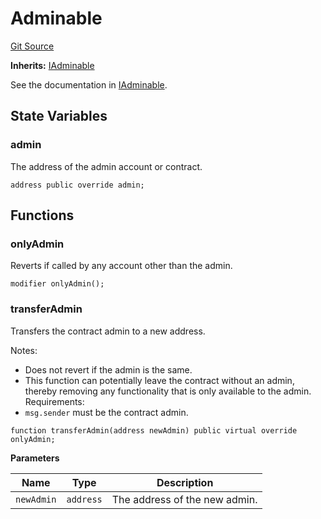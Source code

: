 # Adminable

[Git Source](https://github.com/sablier-labs/v2-core/blob/63113dc3fbe43438eb305663e0d6b74eefc15857/src/abstracts/Adminable.sol)

**Inherits:** [IAdminable](/docs/contracts/v2/reference/core/interfaces/interface.IAdminable.md)

See the documentation in [IAdminable](/docs/contracts/v2/reference/core/interfaces/interface.IAdminable.md).

## State Variables

### admin

The address of the admin account or contract.

```solidity
address public override admin;
```

## Functions

### onlyAdmin

Reverts if called by any account other than the admin.

```solidity
modifier onlyAdmin();
```

### transferAdmin

Transfers the contract admin to a new address.

Notes:

- Does not revert if the admin is the same.
- This function can potentially leave the contract without an admin, thereby removing any functionality that is only
  available to the admin. Requirements:
- `msg.sender` must be the contract admin.

```solidity
function transferAdmin(address newAdmin) public virtual override onlyAdmin;
```

**Parameters**

| Name       | Type      | Description                   |
| ---------- | --------- | ----------------------------- |
| `newAdmin` | `address` | The address of the new admin. |
